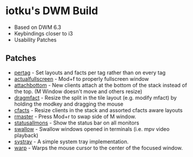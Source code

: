 iotku's DWM Build
=============
- Based on DWM 6.3
- Keybindings closer to i3
- Usability Patches

Patches
-------
- [pertag](https://dwm.suckless.org/patches/pertag/) - Set layouts and facts per tag rather than on every tag
- [actualfullscreen](https://dwm.suckless.org/patches/actualfullscreen/) - Mod+f to properly fullscreen window
- [attachbottom](https://dwm.suckless.org/patches/attachbottom/) - New clients attach at the bottom of the stack instead of the top. (M Window doesn't move and others resize)
- [dragmfact](https://dwm.suckless.org/patches/dragmfact/) - Resize the split in the tile layout (e.g. modify mfact) by holding the modkey and dragging the mouse
- [cfacts](https://dwm.suckless.org/patches/cfacts/) - Resize clients in the stack and assorted cfacts aware layouts
- [rmaster](https://dwm.suckless.org/patches/rmaster/) - Press Mod+r to swap side of M window.
- [statusallmons](https://dwm.suckless.org/patches/statusallmons/) - Show the status bar on all monitors
- [swallow](https://dwm.suckless.org/patches/swallow/) - Swallow windows opened in terminals (i.e. mpv video playback)
- [systray](https://dwm.suckless.org/patches/systray/) - A simple system tray implementation.
- [warp](https://dwm.suckless.org/patches/warp/) - Warps the mouse cursor to the center of the focused window.
